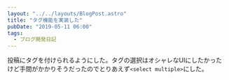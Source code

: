 ```yaml
---
layout: "../../layouts/BlogPost.astro"
title: "タグ機能を実装した"
pubDate: "2019-05-11 06:00"
tags:
  - ブログ開発日記
---
```

投稿にタグを付けられるようにした。タグの選択はオシャレなUIにしたかったけど手間がかかりそうだったのでとりあえず`<select multiple>`にした。
